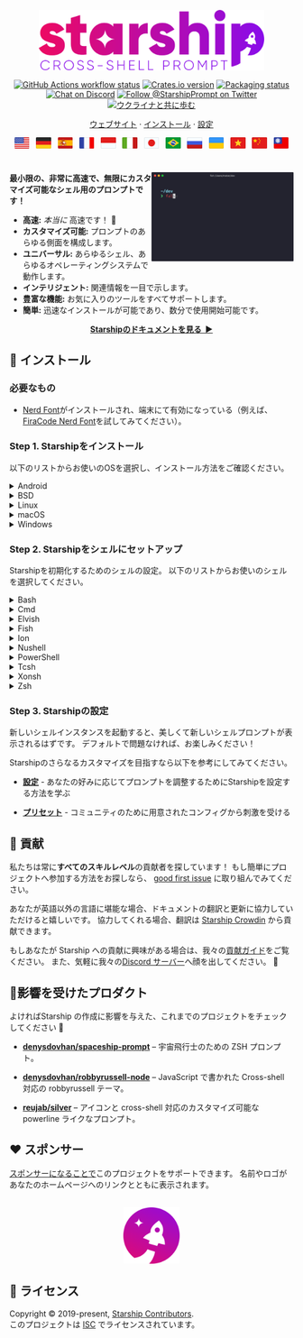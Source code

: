 <p align="center">
  <img
    width="400"
    src="https://raw.githubusercontent.com/starship/starship/master/media/logo.png"
    alt="Starship – Cross-shell prompt"
 />
</p>

<p align="center">
  <a href="https://github.com/starship/starship/actions"
    ><img
      src="https://img.shields.io/github/actions/workflow/status/starship/starship/workflow.yml?branch=master&label=workflow&style=flat-square"
      alt="GitHub Actions workflow status"
 /></a>
  <a href="https://crates.io/crates/starship"
    ><img
      src="https://img.shields.io/crates/v/starship?style=flat-square"
      alt="Crates.io version"
 /></a>
  <a href="https://repology.org/project/starship/versions"
    ><img
      src="https://img.shields.io/repology/repositories/starship?label=in%20repositories&style=flat-square"
      alt="Packaging status" /></a
><br />
  <a href="https://discord.gg/starship"
    ><img
      src="https://img.shields.io/discord/567163873606500352?label=discord&logoColor=white&style=flat-square"
      alt="Chat on Discord"
 /></a>
  <a href="https://twitter.com/StarshipPrompt"
    ><img
      src="https://img.shields.io/badge/twitter-@StarshipPrompt-1DA1F3?style=flat-square"
      alt="Follow @StarshipPrompt on Twitter"
 /></a>
  <a href="https://stand-with-ukraine.pp.ua"
    ><img
      src="https://raw.githubusercontent.com/vshymanskyy/StandWithUkraine/main/badges/StandWithUkraineFlat.svg"
      alt="ウクライナと共に歩む"
 /></a>
</p>

<p align="center">
  <a href="https://starship.rs">ウェブサイト</a>
  ·
  <a href="#🚀-installation">インストール</a>
  ·
  <a href="https://starship.rs/config/">設定</a>
</p>

<p align="center">
  <a href="https://github.com/starship/starship/blob/master/README.md"
    ><img
      height="20"
      src="https://raw.githubusercontent.com/starship/starship/master/media/flag-us.png"
      alt="English"
 /></a>
  &nbsp;
  <a
    href="https://github.com/starship/starship/blob/master/docs/de-DE/guide/README.md"
    ><img
      height="20"
      src="https://raw.githubusercontent.com/starship/starship/master/media/flag-de.png"
      alt="Deutsch"
 /></a>
  &nbsp;
  <a
    href="https://github.com/starship/starship/blob/master/docs/es-ES/guide/README.md"
    ><img
      height="20"
      src="https://raw.githubusercontent.com/starship/starship/master/media/flag-es.png"
      alt="Español"
 /></a>
  &nbsp;
  <a
    href="https://github.com/starship/starship/blob/master/docs/fr-FR/guide/README.md"
    ><img
      height="20"
      src="https://raw.githubusercontent.com/starship/starship/master/media/flag-fr.png"
      alt="Français"
 /></a>
  &nbsp;
  <a
    href="https://github.com/starship/starship/blob/master/docs/id-ID/guide/README.md"
    ><img
      height="20"
      src="https://raw.githubusercontent.com/starship/starship/master/media/flag-id.png"
      alt="Bahasa Indonesia"
 /></a>
  &nbsp;
  <a
    href="https://github.com/starship/starship/blob/master/docs/it-IT/guide/README.md"
    ><img
      height="20"
      src="https://raw.githubusercontent.com/starship/starship/master/media/flag-it.png"
      alt="Italiano"
 /></a>
  &nbsp;
  <a
    href="https://github.com/starship/starship/blob/master/docs/ja-JP/guide/README.md"
    ><img
      height="20"
      src="https://raw.githubusercontent.com/starship/starship/master/media/flag-jp.png"
      alt="日本語"
 /></a>
  &nbsp;
  <a
    href="https://github.com/starship/starship/blob/master/docs/pt-BR/guide/README.md"
    ><img
      height="20"
      src="https://raw.githubusercontent.com/starship/starship/master/media/flag-br.png"
      alt="Português do Brasil"
 /></a>
  &nbsp;
  <a
    href="https://github.com/starship/starship/blob/master/docs/ru-RU/guide/README.md"
    ><img
      height="20"
      src="https://raw.githubusercontent.com/starship/starship/master/media/flag-ru.png"
      alt="Русский"
 /></a>
  &nbsp;
  <a
    href="https://github.com/starship/starship/blob/master/docs/uk-UA/guide/README.md"
    ><img
      height="20"
      src="https://raw.githubusercontent.com/starship/starship/master/media/flag-ua.png"
      alt="Українська"
 /></a>
  &nbsp;
  <a
    href="https://github.com/starship/starship/blob/master/docs/vi-VN/guide/README.md"
    ><img
      height="20"
      src="https://raw.githubusercontent.com/starship/starship/master/media/flag-vn.png"
      alt="Tiếng Việt"
 /></a>
  &nbsp;
  <a
    href="https://github.com/starship/starship/blob/master/docs/zh-CN/guide/README.md"
    ><img
      height="20"
      src="https://raw.githubusercontent.com/starship/starship/master/media/flag-cn.png"
      alt="简体中文"
 /></a>
  &nbsp;
  <a
    href="https://github.com/starship/starship/blob/master/docs/zh-TW/guide/README.md"
    ><img
      height="20"
      src="https://raw.githubusercontent.com/starship/starship/master/media/flag-tw.png"
      alt="繁體中文"
 /></a>
</p>

<h1></h1>

<img
  src="https://raw.githubusercontent.com/starship/starship/master/media/demo.gif"
  alt="Starship with iTerm2 and the Snazzy theme"
  width="50%"
  align="right"
 />

**最小限の、非常に高速で、無限にカスタマイズ可能なシェル用のプロンプトです！**

- **高速:** _本当に_ 高速です！ 🚀
- **カスタマイズ可能:** プロンプトのあらゆる側面を構成します。
- **ユニバーサル:** あらゆるシェル、あらゆるオペレーティングシステムで動作します。
- **インテリジェント:** 関連情報を一目で示します。
- **豊富な機能:** お気に入りのツールをすべてサポートします。
- **簡単:** 迅速なインストールが可能であり、数分で使用開始可能です。

<p align="center">
<a href="https://starship.rs/config/"><strong>Starshipのドキュメントを見る&nbsp;&nbsp;▶</strong></a>
</p>

<a name="🚀-installation"></a>

## 🚀 インストール

### 必要なもの

- [Nerd Font](https://www.nerdfonts.com/)がインストールされ、端末にて有効になっている（例えば、[FiraCode Nerd Font](https://www.nerdfonts.com/font-downloads)を試してみてください）。

### Step 1. Starshipをインストール

以下のリストからお使いのOSを選択し、インストール方法をご確認ください。

<details>
<summary>Android</summary>

以下のいずれかのパッケージマネージャーを使用して、Starshipをインストールします。

| リポジトリ                                                                             | 手順                     |
| --------------------------------------------------------------------------------- | ---------------------- |
| [Termux](https://github.com/termux/termux-packages/tree/master/packages/starship) | `pkg install starship` |

</details>

<details>
<summary>BSD</summary>

以下のいずれかのパッケージマネージャーを使用して、Starshipをインストールします。

| ディストリビューション | リポジトリ                                                    | 手順                                |
| ----------- | -------------------------------------------------------- | --------------------------------- |
| **_Any_**   | **[crates.io](https://crates.io/crates/starship)**       | `cargo install starship --locked` |
| FreeBSD     | [FreshPorts](https://www.freshports.org/shells/starship) | `pkg install starship`            |
| NetBSD      | [pkgsrc](https://pkgsrc.se/shells/starship)              | `pkgin install starship`          |

</details>

<details>
<summary>Linux</summary>

お使いのシステムに合わせた最新版をインストールしてください。

```sh
curl -sS https://starship.rs/install.sh | sh
```

または、以下のパッケージマネージャを使用して、Starshipをインストールします。

| ディストリビューション        | リポジトリ                                                                                           | 手順                                                                             |
| ------------------ | ----------------------------------------------------------------------------------------------- | ------------------------------------------------------------------------------ |
| **_Any_**          | **[crates.io](https://crates.io/crates/starship)**                                              | `cargo install starship --locked`                                              |
| _Any_              | [conda-forge](https://anaconda.org/conda-forge/starship)                                        | `conda install -c conda-forge starship`                                        |
| _Any_              | [Linuxbrew](https://formulae.brew.sh/formula/starship)                                          | `brew install starship`                                                        |
| Alpine Linux 3.13+ | [Alpine Linux Packages](https://pkgs.alpinelinux.org/packages?name=starship)                    | `apk add starship`                                                             |
| Arch Linux         | [Arch Linux Extra](https://archlinux.org/packages/extra/x86_64/starship)                        | `pacman -S starship`                                                           |
| CentOS 7+          | [Copr](https://copr.fedorainfracloud.org/coprs/atim/starship)                                   | `dnf copr enable atim/starship` <br /> `dnf install starship` |
| Gentoo             | [Gentoo Packages](https://packages.gentoo.org/packages/app-shells/starship)                     | `emerge app-shells/starship`                                                   |
| Manjaro            |                                                                                                 | `pacman -S starship`                                                           |
| NixOS              | [nixpkgs](https://github.com/NixOS/nixpkgs/blob/master/pkgs/tools/misc/starship/default.nix)    | `nix-env -iA nixpkgs.starship`                                                 |
| openSUSE           | [OSS](https://software.opensuse.org/package/starship)                                           | `zypper in starship`                                                           |
| Void Linux         | [Void Linux Packages](https://github.com/void-linux/void-packages/tree/master/srcpkgs/starship) | `xbps-install -S starship`                                                     |

</details>

<details>
<summary>macOS</summary>

お使いのシステムに合わせた最新版をインストールしてください。

```sh
curl -sS https://starship.rs/install.sh | sh
```

または、以下のパッケージマネージャを使用して、Starshipをインストールします。

| リポジトリ                                                    | 手順                                      |
| -------------------------------------------------------- | --------------------------------------- |
| **[crates.io](https://crates.io/crates/starship)**       | `cargo install starship --locked`       |
| [conda-forge](https://anaconda.org/conda-forge/starship) | `conda install -c conda-forge starship` |
| [Homebrew](https://formulae.brew.sh/formula/starship)    | `brew install starship`                 |
| [MacPorts](https://ports.macports.org/port/starship)     | `port install starship`                 |

</details>

<details>
<summary>Windows</summary>

[Releasesセクション](https://github.com/starship/starship/releases/latest) のMSIインストーラーでシステムに合った最新バージョンをインストールしてください。

以下のいずれかのパッケージマネージャーを使用して、Starshipをインストールします。

| リポジトリ                                                                                        | 手順                                      |
| -------------------------------------------------------------------------------------------- | --------------------------------------- |
| **[crates.io](https://crates.io/crates/starship)**                                           | `cargo install starship --locked`       |
| [Chocolatey](https://community.chocolatey.org/packages/starship)                             | `choco install starship`                |
| [conda-forge](https://anaconda.org/conda-forge/starship)                                     | `conda install -c conda-forge starship` |
| [Scoop](https://github.com/ScoopInstaller/Main/blob/master/bucket/starship.json)             | `scoop install starship`                |
| [winget](https://github.com/microsoft/winget-pkgs/tree/master/manifests/s/Starship/Starship) | `winget install --id Starship.Starship` |

</details>

### Step 2. Starshipをシェルにセットアップ

Starshipを初期化するためのシェルの設定。 以下のリストからお使いのシェルを選択してください。

<details>
<summary>Bash</summary>

`~/.bashrc` の最後に以下を追記してください

```sh
eval "$(starship init bash)"
```

</details>

<details>
<summary>Cmd</summary>

[Clink](https://chrisant996.github.io/clink/clink.html) (v1.2.30+) コマンドを使用する必要があります。 このパス`%LocalAppData%\clink\starship.lua` に以下の内容を含むファイルを作成する。

```lua
load(io.popen('starship init cmd'):read("*a"))()
```

</details>

<details>
<summary>Elvish</summary>

`~/.elvish/rc.elv` の最後に以下を追記してください。

```sh
eval (starship init elvish)
```

注意: Elvish v0.18以降でサポートされています

</details>

<details>
<summary>Fish</summary>

`~/.config/fish/config.fish` の最後に以下を追記してください

```fish
starship init fish | source
```

</details>

<details>
<summary>Ion</summary>

`~/.config/ion/initrc `の最後に次を追加してください

```sh
eval $(starship init ion)
```

</details>

<details>
<summary>Nushell</summary>

そして、Nushellの設定ファイルの最後に以下を追加してください（ `$nu.config-path` を実行してください）:

```sh
mkdir ~/.cache/starship
starship init nu | save -f ~/.cache/starship/init.nu
```

そして、Nushellの設定ファイルの最後に以下を追記してください (`$nu.config-path` を実行してください):

```sh
use ~/.cache/starship/init.nu
```

注意: Nushell v0.78以降でサポートされています

</details>

<details>
<summary>PowerShell</summary>

そして、Nushellの設定ファイルの最後に以下を追加してください（ `$PROFILE.config-path` を実行してください）:

```powershell
Invoke-Expression (&starship init powershell)
```

</details>

<details>
<summary>Tcsh</summary>

`~/.tcshrc` の最後に以下を追加します:

```sh
eval `starship init tcsh`
```

</details>

<details>
<summary>Xonsh</summary>

`~/.xonshrc` の最後に以下を追加してください:

```python
execx($(starship init xonsh))
```

</details>

<details>
<summary>Zsh</summary>

`~/.zshrc` の最後に以下を追記してください

```sh
eval "$(starship init zsh)"
```

</details>

### Step 3. Starshipの設定

新しいシェルインスタンスを起動すると、美しくて新しいシェルプロンプトが表示されるはずです。 デフォルトで問題なければ、お楽しみください！

Starshipのさらなるカスタマイズを目指すなら以下を参考にしてみてください。

- **[設定](https://starship.rs/config/)** - あなたの好みに応じてプロンプトを調整するためにStarshipを設定する方法を学ぶ

- **[プリセット](https://starship.rs/presets/)** - コミュニティのために用意されたコンフィグから刺激を受ける

## 🤝 貢献

私たちは常に**すべてのスキルレベル**の貢献者を探しています！ もし簡単にプロジェクトへ参加する方法をお探しなら、 [good first issue](https://github.com/starship/starship/labels/🌱%20good%20first%20issue) に取り組んでみてください。

あなたが英語以外の言語に堪能な場合、ドキュメントの翻訳と更新に協力していただけると嬉しいです。 協力してくれる場合、翻訳は [Starship Crowdin](https://translate.starship.rs/) から貢献できます。

もしあなたが Starship への貢献に興味がある場合は、我々の[貢献ガイド](https://github.com/starship/starship/blob/master/CONTRIBUTING.md)をご覧ください。 また、気軽に我々の[Discord サーバー](https://discord.gg/8Jzqu3T)へ顔を出してください。 👋

## 💭影響を受けたプロダクト

よければStarship の作成に影響を与えた、これまでのプロジェクトをチェックしてください 🙏

- **[denysdovhan/spaceship-prompt](https://github.com/denysdovhan/spaceship-prompt)** – 宇宙飛行士のための ZSH プロンプト。

- **[denysdovhan/robbyrussell-node](https://github.com/denysdovhan/robbyrussell-node)** – JavaScript で書かれた Cross-shell 対応の robbyrussell テーマ。

- **[reujab/silver](https://github.com/reujab/silver)** – アイコンと cross-shell 対応のカスタマイズ可能な powerline ライクなプロンプト。

## ❤️ スポンサー

[スポンサーになることで](https://github.com/sponsors/starship)このプロジェクトをサポートできます。 名前やロゴがあなたのホームページへのリンクとともに表示されます。

<p align="center">
    <br>
    <img width="100" src="https://raw.githubusercontent.com/starship/starship/master/media/icon.png" alt="Starship rocket icon">
</p>

## 📝 ライセンス

Copyright © 2019-present, [Starship Contributors](https://github.com/starship/starship/graphs/contributors).<br /> このプロジェクトは [ISC](https://github.com/starship/starship/blob/master/LICENSE) でライセンスされています。
